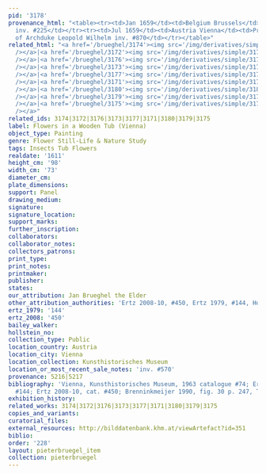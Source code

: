 ```yaml
---
pid: '3178'
provenance_html: "<table><tr><td>Jan 1659</td><td>Belgium Brussels</td><td>Royal Palace
  inv. #225</td></tr><tr><td>Jul 1659</td><td>Austria Vienna</td><td>Probably Collection
  of Archduke Leopold Wilhelm inv. #870</td></tr></table>"
related_html: "<a href='/brueghel/3174'><img src='/img/derivatives/simple/3174/thumbnail.jpg'
  /></a>|<a href='/brueghel/3172'><img src='/img/derivatives/simple/3172/thumbnail.jpg'
  /></a>|<a href='/brueghel/3176'><img src='/img/derivatives/simple/3176/thumbnail.jpg'
  /></a>|<a href='/brueghel/3173'><img src='/img/derivatives/simple/3173/thumbnail.jpg'
  /></a>|<a href='/brueghel/3177'><img src='/img/derivatives/simple/3177/thumbnail.jpg'
  /></a>|<a href='/brueghel/3171'><img src='/img/derivatives/simple/3171/thumbnail.jpg'
  /></a>|<a href='/brueghel/3180'><img src='/img/derivatives/simple/3180/thumbnail.jpg'
  /></a>|<a href='/brueghel/3179'><img src='/img/derivatives/simple/3179/thumbnail.jpg'
  /></a>|<a href='/brueghel/3175'><img src='/img/derivatives/simple/3175/thumbnail.jpg'
  /></a>"
related_ids: 3174|3172|3176|3173|3177|3171|3180|3179|3175
label: Flowers in a Wooden Tub (Vienna)
object_type: Painting
genre: Flower Still-Life & Nature Study
tags: Insects Tub Flowers
realdate: '1611'
height_cm: '98'
width_cm: '73'
diameter_cm:
plate_dimensions:
support: Panel
drawing_medium:
signature:
signature_location:
support_marks:
further_inscription:
collaborators:
collaborator_notes:
collectors_patrons:
print_type:
print_notes:
printmaker:
publisher:
states:
our_attribution: Jan Brueghel the Elder
other_attribution_authorities: 'Ertz 2008-10, #450, Ertz 1979, #144, Honig database'
ertz_1979: '144'
ertz_2008: '450'
bailey_walker:
hollstein_no:
collection_type: Public
location_country: Austria
location_city: Vienna
location_collection: Kunsthistorisches Museum
location_or_most_recent_sale_notes: 'inv. #570'
provenance: 5216|5217
bibliography: 'Vienna, Kunsthistorisches Museum, 1963 catalogue #74; Ertz 1979, cat.
  #144; Ertz 2008-10, cat. #450; Brenninkmeijer 1990, fig. 30 p. 247, Type VIII, 1611'
exhibition_history:
related_works: 3174|3172|3176|3173|3177|3171|3180|3179|3175
copies_and_variants:
curatorial_files:
external_resources: http://bilddatenbank.khm.at/viewArtefact?id=351
biblio:
order: '228'
layout: pieterbruegel_item
collection: pieterbruegel
---
```

